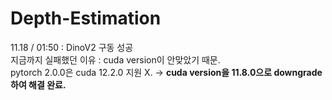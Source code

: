 # Depth-Estimation

11.18 / 01:50 : DinoV2 구동 성공<br/>
지금까지 실패했던 이유 : cuda version이 안맞았기 때문.<br/>
pytorch 2.0.0은 cuda 12.2.0 지원 X.  -> **cuda version을 11.8.0으로 downgrade하여 해결 완료.**
